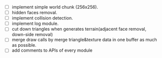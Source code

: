 - [ ] implement simple world chunk (256x256).
- [ ] hidden faces removal.
- [ ] implement collision detection.
- [ ] implement log module.
- [ ] cut down triangles when generates terrain(adjacent face removal, down-side removal)
- [ ] merge draw calls by merge triangle&texture data in one buffer as much as possible.
- [ ] add comments to APIs of every module
